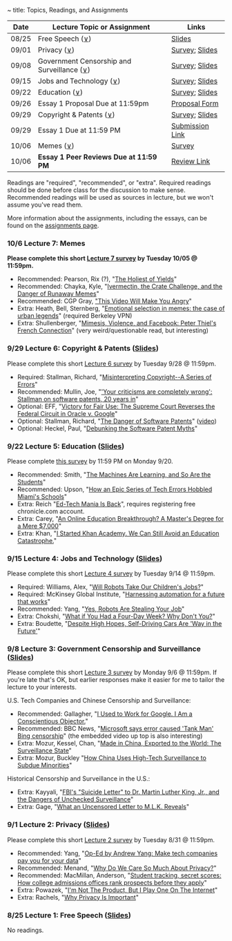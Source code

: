 ~ title: Topics, Readings, and Assignments

| Date  | Lecture Topic or Assignment                                       | Links                                                        |
|-------|-------------------------------------------------------------------|--------------------------------------------------------------|
| 08/25 | Free Speech ([∨][free_speech_anchor])                             | [Slides][speech_slides]                                      |
| 09/01 | Privacy ([∨][privacy_anchor])                                     | [Survey][privacy_survey]; [Slides][privacy_slides]           |
| 09/08 | Government Censorship and Surveillance ([∨][surveillance_anchor]) | [Survey][surveillance_survey]; [Slides][surveillance_slides] |       
| 09/15 | Jobs and Technology ([∨][jobs_anchor])                            | [Survey][jobs_survey]; [Slides][jobs_slides]                 |       
| 09/22 | Education ([∨][education_anchor])                                 | [Survey][education_survey]; [Slides][education_slides]       | 
| 09/26 | Essay 1 Proposal Due at 11:59pm                                   | [Proposal Form][essay_1_proposal]                            |
| 09/29 | Copyright & Patents ([∨][copyright_anchor])                       | [Survey][copyright_survey]; [Slides][copyright_slides]       | 
| 09/29 | Essay 1 Due at 11:59 PM                                           | [Submission Link][essay_1_submission]                        | 
| 10/06 | Memes ([∨][memes_anchor])                                         | [Survey][memes_survey]                                       | 
| 10/06 | **Essay 1 Peer Reviews Due at 11:59 PM**                          | [Review Link][essay_1_submission]  | 


[free_speech_anchor]: https://inst.eecs.berkeley.edu/~cs195/fa21/#8-25-lecture-1-free-speech-slides
[privacy_anchor]: https://inst.eecs.berkeley.edu/~cs195/fa21/#9-1-lecture-2-privacy-slides
[surveillance_anchor]: https://inst.eecs.berkeley.edu/~cs195/fa21/#9-8-lecture-3-government-censorship-and-surveillance-slides
[jobs_anchor]: https://inst.eecs.berkeley.edu/~cs195/fa21/#9-15-lecture-4-jobs-and-technology-slides
[education_anchor]: https://inst.eecs.berkeley.edu/~cs195/fa21/#9-22-lecture-5-education-slides 
[copyright_anchor]: https://inst.eecs.berkeley.edu/~cs195/fa21/#9-29-lecture-6-copyright-amp-patents
[memes_anchor]: https://inst.eecs.berkeley.edu/~cs195/fa21/#10-6-lecture-7-memes

[essay_1_proposal]: https://forms.gle/sb3JoT6bDGSpDFsg8
[essay_1_submission]: https://peer.crowdgrader.com/crowdgrader/venues/view_venue/5096

Readings are "required", "recommended", or "extra". Required readings should be
done before class for the discussion to make sense. Recommended readings will be
used as sources in lecture, but we won't assume you've read them.

More information about the assignments, including the essays, can be found on the [assignments page](https://inst.eecs.berkeley.edu/~cs195/fa21/assignments.html).

### 10/6 Lecture 7: Memes 

**Please complete this short [Lecture 7 survey][memes_survey] by Tuesday 10/05 @ 11:59pm.**

- Recommended: Pearson, Rix (?), "[The Holiest of Yields][holiest_yield]"
- Recommended: Chayka, Kyle, "[Ivermectin, the Crate Challenge, and the Danger of Runaway Memes][ivermectin_crates]"
- Recommended: CGP Gray, ["This Video Will Make You Angry][angry_video]"
- Extra: Heath, Bell, Sternberg, "[Emotional selection in memes: the case of urban legends][emotional_memes]" (required Berkeley VPN)
- Extra: Shullenberger, "[Mimesis, Violence, and Facebook: Peter Thiel's French Connection][thiel_questionable]" (very weird/questionable read, but interesting)

[holiest_yield]: https://www.tiktok.com/@holiest_of_yields/video/7011760275510529285
[ivermectin_crates]: https://www.newyorker.com/culture/infinite-scroll/ivermectin-the-crate-challenge-and-the-danger-of-runaway-memes
[angry_video]: https://www.youtube.com/watch?v=rE3j_RHkqJc
[emotional_memes]: https://psycnet.apa.org/record/2001-05428-005
[thiel_questionable]: https://thesocietypages.org/cyborgology/2016/08/13/mimesis-violence-and-facebook-peter-thiels-french-connection-full-essay/

[memes_survey]: https://docs.google.com/forms/d/e/1FAIpQLSd0MTzmqRrnUgxybEuQofDAqJLzQp_hu2_YiJkRJCAS32QrGA/viewform?usp=sf_link


### 9/29 Lecture 6: Copyright & Patents ([Slides][copyright_slides])

Please complete this short [Lecture 6 survey][copyright_survey] by Tuesday 9/28 @ 11:59pm.

- Required: Stallman, Richard, "[Misinterpreting Copyright--A Series of Errors][misinterpreting_copyright]"
- Recommended: Mullin, Joe, "['Your criticisms are completely wrong': Stallman on software patents, 20 years in][your_criticisms]"
- Optional: EFF, "[Victory for Fair Use: The Supreme Court Reverses the Federal Circuit in Oracle v. Google][google_v_oracle]"
- Optional: Stallman, Richard, "[The Danger of Software Patents][danger_transcript]" ([video][danger_video])
- Optional: Heckel, Paul, "[Debunking the Software Patent Myths][debunk]"

[patent_vs_copyright]: https://www.linkedin.com/pulse/patent-vs-copyright-protection-computer-software-de-cardenas-jd-mba
[misinterpreting_copyright]: http://www.gnu.org/philosophy/misinterpreting-copyright.html
[your_criticisms]: https://arstechnica.com/tech-policy/2012/11/your-criticisms-are-completely-wrong-stallman-on-software-patents/
[danger_transcript]: https://www.gnu.org/philosophy/danger-of-software-patents.en.html
[danger_video]: https://www.youtube.com/watch?v=aiKRt3-FbM0
[debunk]: http://groups.csail.mit.edu/mac/classes/6.805/articles/int-prop/heckel-debunking.html
[google_v_oracle]: https://www.eff.org/deeplinks/2021/04/victory-fair-use-supreme-court-reverses-federal-circuit-oracle-v-google
 
[copyright_slides]: https://docs.google.com/presentation/d/1QQN-tVRR6uYCb38zoRT1nZomJr1gvXo_h92f45k9sG0/edit?usp=sharing
[copyright_survey]: https://forms.gle/ScY7VyZFk5rdcJM2A

### 9/22 Lecture 5: Education ([Slides][education_slides])

Please complete [this survey](https://forms.gle/LCbLPGyVi1rkjFz17) by 11:59 PM on Monday 9/20.

- Recommended: Smith, "[The Machines Are Learning, and So Are the Students][student_machines]"
- Recommended: Upson, "[How an Epic Series of Tech Errors Hobbled Miami's Schools][error_miami]"
- Extra: Reich "[Ed-Tech Mania Is Back][ed_mania]", requires registering free chronicle.com account.
- Extra: Carey, "[An Online Education Breakthrough? A Master's Degree for a Mere $7,000][cheap_masters]"
- Extra: Khan, "[I Started Khan Academy. We Can Still Avoid an Education Catastrophe.][khan_opinion]"

[student_machines]: https://www.nytimes.com/2019/12/18/education/artificial-intelligence-tutors-teachers.html
[error_miami]: https://www.wired.com/story/epic-tech-errors-hobbled-miamis-schools/
[ed_mania]: https://www.chronicle.com/article/ed-tech-mania-is-back
[cheap_masters]: https://www.nytimes.com/2016/09/29/upshot/an-online-education-breakthrough-a-masters-degree-for-a-mere-7000.html
[khan_opinion]: https://www.nytimes.com/2020/08/13/opinion/coronavirus-school-digital.html

[education_slides]: https://bit.ly/2ZmJa6W
[education_survey]: https://forms.gle/LCbLPGyVi1rkjFz17

### 9/15 Lecture 4: Jobs and Technology ([Slides][jobs_slides])

Please complete this short [Lecture 4 survey][jobs_survey] by Tuesday 9/14 @ 11:59pm.

- Required: Williams, Alex, "[Will Robots Take Our Children's Jobs?][childrens_jobs]"
- Required: McKinsey Global Institute, "[Harnessing automation for a future that works][harness_auto]"
- Recommended: Yang, "[Yes, Robots Are Stealing Your Job][robot_steal]"
- Extra: Chokshi, "[What if You Had a Four-Day Week? Why Don't You?][four_day]"
- Extra: Boudette, "[Despite High Hopes, Self-Driving Cars Are 'Way in the Future'][no_drive]"

[childrens_jobs]: https://www.nytimes.com/2017/12/11/style/robots-jobs-children.html
[harness_auto]: https://www.mckinsey.com/featured-insights/digital-disruption/harnessing-automation-for-a-future-that-works
[robot_steal]: https://www.nytimes.com/2019/11/14/opinion/andrew-yang-jobs.html
[four_day]: https://www.nytimes.com/2019/11/08/business/four-day-work-week.html
[no_drive]: https://www.nytimes.com/2019/07/17/business/self-driving-autonomous-cars.html

[jobs_slides]: https://docs.google.com/presentation/d/1U9UWxQasM9BpcWvWbaDsrIpuqdYOecZjYJhOs5c6J5I/edit?usp=sharing
[jobs_survey]: https://forms.gle/hRMNLJSnaefqoYk66

### 9/8 Lecture 3: Government Censorship and Surveillance ([Slides][surveillance_slides])

Please complete this short [Lecture 3 survey][surveillance_survey] by Monday 9/6 @ 11:59pm. If you're late that's OK, but earlier responses make it easier for me to tailor the lecture to your interests.

U.S. Tech Companies and Chinese Censorship and Surveillance:
- Recommended: Gallagher, "[I Used to Work for Google. I Am a Conscientious Objector.][google_objector]"
- Recommended: BBC News, "[Microsoft says error caused 'Tank Man' Bing censorship][tank_man_america]" (the embedded video up top is also interesting)
- Extra: Mozur, Kessel, Chan, "[Made in China, Exported to the World: The Surveillance State][china_exported]"
- Extra: Mozur, Buckley "[How China Uses High-Tech Surveillance to Subdue Minorities][china_subdue]"

Historical Censorship and Surveillance in the U.S.:
- Extra: Kayyali, "[FBI's "Suicide Letter" to Dr. Martin Luther King, Jr., and the Dangers of Unchecked Surveillance][fbi_mlk]"
- Extra: Gage, "[What an Uncensored Letter to M.L.K. Reveals][uncensored_mlk]"


[tank_man_america]: https://www.bbc.com/news/world-asia-57367100
[google_objector]: https://www.nytimes.com/2019/04/23/opinion/google-privacy-china.html
[china_subdue]: https://www.nytimes.com/2019/05/22/world/asia/china-surveillance-xinjiang.html
[china_exported]: https://www.nytimes.com/2019/04/24/technology/ecuador-surveillance-cameras-police-government.html
[fbi_mlk]: https://www.eff.org/deeplinks/2014/11/fbis-suicide-letter-dr-martin-luther-king-jr-and-dangers-unchecked-surveillance
[uncensored_mlk]: https://www.nytimes.com/2014/11/16/magazine/what-an-uncensored-letter-to-mlk-reveals.html

[surveillance_slides]: https://docs.google.com/presentation/d/1pg3QpN7CSyzoF95eN06GHIhMFaUORnWR0MAA-JZy_B0/edit?usp=sharing
[surveillance_survey]: https://forms.gle/Rv95Mn1WTBEVBeZU6

### 9/1 Lecture 2: Privacy ([Slides][privacy_slides])

Please complete this short [Lecture 2 survey][privacy_survey] by Tuesday 8/31 @ 11:59pm.

- Recommended: Yang, "[Op-Ed by Andrew Yang: Make tech companies pay you for your data][yang_gang]"
- Recommended: Menand, "[Why Do We Care So Much About Privacy?][care_privacy]"
- Recommended: MacMillan, Anderson, "[Student tracking, secret scores: How college admissions offices rank prospects before they apply][college_admissions]"
- Extra: Powazek, "[I'm Not The Product, But I Play One On The Internet][powazek_product]"
- Extra: Rachels, "[Why Privacy Is Important][privacy_important]"

[yang_gang]: https://www.latimes.com/opinion/story/2020-06-23/andrew-yang-data-dividend-tech-privacy
[care_privacy]: https://www.newyorker.com/magazine/2018/06/18/why-do-we-care-so-much-about-privacy
[college_admissions]: https://www.washingtonpost.com/business/2019/10/14/colleges-quietly-rank-prospective-students-based-their-personal-data/
[powazek_product]: http://powazek.com/posts/3229
[privacy_important]: https://www.jstor.org/stable/2265077?seq=1

[privacy_slides]: https://docs.google.com/presentation/d/1maDpC6ixiWNhd0ikmM1XmAqjFo_LNCusvoDGnZg7Bd0/edit?usp=sharing
[privacy_survey]: https://forms.gle/HLQkCFsyEXuedyLa8

### 8/25 Lecture 1: Free Speech ([Slides][speech_slides])

No readings.

[speech_slides]: https://docs.google.com/presentation/d/1MUlhSfocSEqRhqganfXR8ckGhejj4qwZebzLYlPX1tM/edit?usp=sharing

